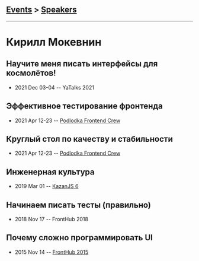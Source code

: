 ## [Events](../README.md) > [Speakers](../speakers.md)
---

# Кирилл Мокевнин

## Научите меня писать интерфейсы для космолётов!
- 2021 Dec 03-04 -- YaTalks 2021    
## Эффективное тестирование фронтенда
- 2021 Apr 12-23 -- [Podlodka Frontend Crew](https://www.youtube.com/watch?v=e9DRhxRwsfU)    
## Круглый стол по качеству и стабильности
- 2021 Apr 12-23 -- [Podlodka Frontend Crew](https://www.youtube.com/watch?v=yumnasnGoyY)    
## Инженерная культура
- 2019 Mar 01 -- [KazanJS 6](https://www.youtube.com/watch?v=nh3flmftHk4)    
## Начинаем писать тесты (правильно)
- 2018 Nov 17 -- FrontHub 2018    
## Почему сложно программировать UI
- 2015 Nov 14 -- [FrontHub 2015](https://www.youtube.com/watch?v=WaIff6Cs1gs)    
